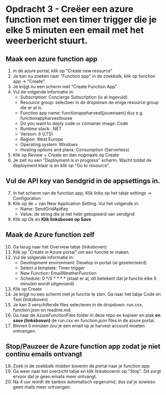 # Opdracht 3 - Creëer een azure function met een timer trigger die je elke 5 minuten een email met het weerbericht stuurt.

## Maak een azure function app
1. In de azure portal, klik op "Create new resource"
2. Je kan nu zoeken naar "Function app" in de zoekbalk, klik op function app -> "Create".
3. Je krijgt nu een scherm met "Create Function App".
4. Vul de volgende informatie in:
   - Subscription: Concierge Subscription (is al ingevuld)
   - Resource group: selecteer in de dropdown de enige resource group die er al is.
   - Function app name: functionappharvest[jouwnaam]  dus e.g. functionappharvestlouise
   - Do you want to deply code or container image: Code
   - Runtime stack: .NET
   - Version: 6 (LTS)
   - Region: West Europe
   - Operating system: Windows
   - Hosting options and plans: Consumption (Serverless)
5. Klik op Review + Create en dan nogmaals op Create
6. Je ziet nu een "Deployment is in progress" scherm. Wacht totdat de deployment klaar is en klik op "Go to resource".

## Vul de API key van Sendgrid in de appsettings in.
7. In het scherm van de function app, Klik links op het tabje settings -> Configuration
8. Klik op de + van New Application Setting. Vul het volgende in:
   - Name: SendGridApiKey
   - Value: de string die je net hebt gekopieerd van sendgrid
9. Klik op Ok en **Klik linksboven op Save**

## Maak de Azure function zelf
10. Ga terug naar het Overview tabje (linksboven)
11. Klik op "Create in Azure portal" om een functie te maken.
12. Vul de volgende informatie in:
    - Development environment: Develop in portal (al geselecteerd)
    - Select a template: Timer trigger
    - New Function: EmailWeatherFunction
    - Schedule: 0 */5 * * * * (staat er al, dit betekent dat je functie elke 5 minuten wordt uitgevoerd)
13. Klik op Create
14. Je krijgt nu een scherm met je functie te zien. Ga naar het tabje Code en Test (linksboven)
15. Je kan 3 verschillende files selecteren in de dropdown: run.csx, function.json en readme.md.
16. Ga naar de AzureFunctionFiles folder in deze repo en kopieer en plak **en save (linksboven)** de run.csx en function.json files in de azure portal.
17. Binnen 5 minuten zou je een email op je harvest account moeten ontvangen.

## Stop/Pauzeer de Azure function app zodat je niet continu emails ontvangt
18. Zoek in de zoekbalk midden bovenin de portal naar je function app.
19. Ga weer naar het overzicht tabje en klik linksbovenin op "Stop". Dit zorgt ervoor dat je geen emails meer ontvangt.
20. Na 4 uur wordt de sanbox automatisch opgeruimd, dus zal je sowieso geen mails meer ontvangen.
